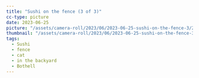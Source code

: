 ```yaml
---
title: "Sushi on the fence (3 of 3)"
cc-type: picture
date: 2023-06-25
picture: "/assets/camera-roll/2023/06/2023-06-25-sushi-on-the-fence-3/20230625_223113424_iOS.jpg"
thumbnail: "/assets/camera-roll/2023/06/2023-06-25-sushi-on-the-fence-3/20230625_223113424_iOS-thumbnail.jpg"
tags:
  - Sushi
  - fence
  - cat
  - in the backyard
  - Bothell
---
```

